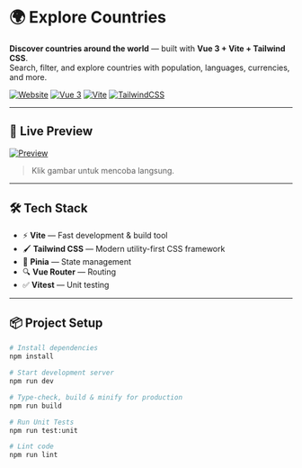 # 🌍 Explore Countries

**Discover countries around the world** — built with **Vue 3 + Vite + Tailwind CSS**.  
Search, filter, and explore countries with population, languages, currencies, and more.

[![Website](https://img.shields.io/badge/🌐_Live%20Demo-Visit-green?style=for-the-badge)](https://country-explorer-sage.vercel.app)
[![Vue 3](https://img.shields.io/badge/Vue-3-42b883?style=for-the-badge&logo=vue.js)](https://vuejs.org/)
[![Vite](https://img.shields.io/badge/Vite-🔥-646CFF?style=for-the-badge&logo=vite)](https://vite.dev/)
[![TailwindCSS](https://img.shields.io/badge/Tailwind_CSS-38B2AC?style=for-the-badge&logo=tailwind-css&logoColor=white)](https://tailwindcss.com/)

---

## 🚀 Live Preview

[![Preview](https://i.ibb.co/0r6RkRJ/country-preview.png)](https://country-explorer-sage.vercel.app)  
> Klik gambar untuk mencoba langsung.

---

## 🛠️ Tech Stack

- ⚡ **Vite** — Fast development & build tool
- 🖌 **Tailwind CSS** — Modern utility-first CSS framework
- 🔄 **Pinia** — State management
- 🔍 **Vue Router** — Routing
- ✅ **Vitest** — Unit testing

---

## 📦 Project Setup

```sh
# Install dependencies
npm install

# Start development server
npm run dev

# Type-check, build & minify for production
npm run build

# Run Unit Tests
npm run test:unit

# Lint code
npm run lint
